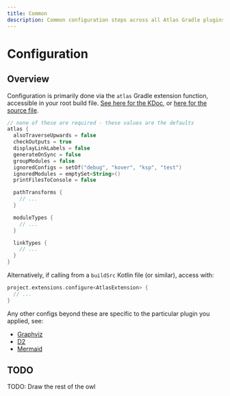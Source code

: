 ```yaml
---
title: Common
description: Common configuration steps across all Atlas Gradle plugins
---
```


# Configuration

## Overview

Configuration is primarily done via the `atlas` Gradle extension function, accessible in your root build
file. [See here for the KDoc](https://jonapoul.github.io/atlas/api/atlas-core/atlas.core/-atlas-extension),
or [here for the source file](https://github.com/jonapoul/atlas/blob/main/atlas-core/src/main/kotlin/atlas/core/AtlasExtension.kt).

```kotlin
// none of these are required - these values are the defaults
atlas {
  alsoTraverseUpwards = false
  checkOutputs = true
  displayLinkLabels = false
  generateOnSync = false
  groupModules = false
  ignoredConfigs = setOf("debug", "kover", "ksp", "test")
  ignoredModules = emptySet<String>()
  printFilesToConsole = false

  pathTransforms {
    // ...
  }

  moduleTypes {
    // ...
  }

  linkTypes {
    // ...
  }
}
```

Alternatively, if calling from a `buildSrc` Kotlin file (or similar), access with:

```kotlin
project.extensions.configure<AtlasExtension> {
  // ...
}
```

Any other configs beyond these are specific to the particular plugin you applied, see:

- [Graphviz](usage-graphviz.md)
- [D2](usage-d2.md)
- [Mermaid](usage-mermaid.md)

## TODO

TODO: Draw the rest of the owl
